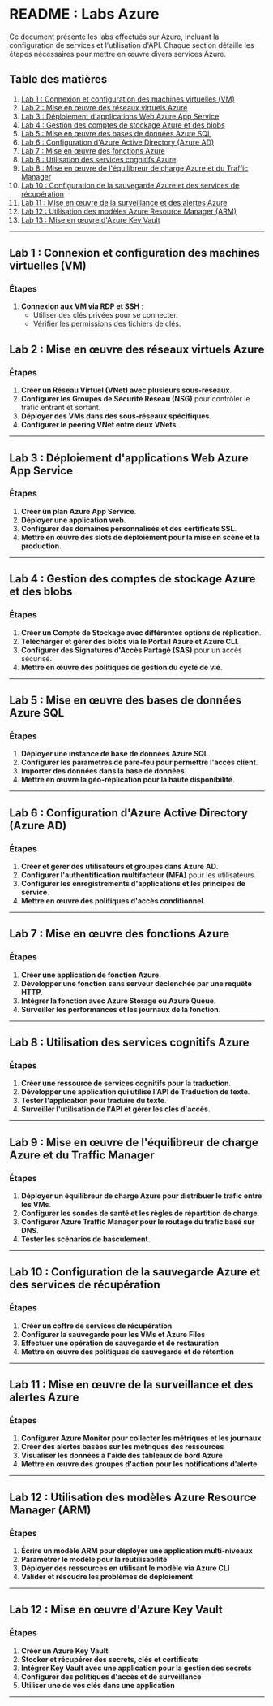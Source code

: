 # README : Labs Azure

Ce document présente les labs effectués sur Azure, incluant la configuration de services et l'utilisation d'API. Chaque section détaille les étapes nécessaires pour mettre en œuvre divers services Azure.

## Table des matières

1. [Lab 1 : Connexion et configuration des machines virtuelles (VM)](#lab-1)
2. [Lab 2 : Mise en œuvre des réseaux virtuels Azure](#lab-2)
3. [Lab 3 : Déploiement d'applications Web Azure App Service](#lab-3)
4. [Lab 4 : Gestion des comptes de stockage Azure et des blobs](#lab-4)
5. [Lab 5 : Mise en œuvre des bases de données Azure SQL](#lab-5)
6. [Lab 6 : Configuration d'Azure Active Directory (Azure AD)](#lab-6)
7. [Lab 7 : Mise en œuvre des fonctions Azure](#lab-7)
8. [Lab 8 : Utilisation des services cognitifs Azure](#lab-8)
9. [Lab 8 : Mise en œuvre de l'équilibreur de charge Azure et du Traffic Manager](#lab-9)
10. [Lab 10 : Configuration de la sauvegarde Azure et des services de récupération](#lab-10)
11. [Lab 11 : Mise en œuvre de la surveillance et des alertes Azure](#lab-11)
12. [Lab 12 : Utilisation des modèles Azure Resource Manager (ARM)](#lab-12)
13. [Lab 13 : Mise en œuvre d'Azure Key Vault](#lab-13)

---

## Lab 1 : Connexion et configuration des machines virtuelles (VM)

### Étapes

1. **Connexion aux VM via RDP et SSH** :
   - Utiliser des clés privées pour se connecter.
   - Vérifier les permissions des fichiers de clés.


## Lab 2 : Mise en œuvre des réseaux virtuels Azure

### Étapes

1. **Créer un Réseau Virtuel (VNet) avec plusieurs sous-réseaux**.
2. **Configurer les Groupes de Sécurité Réseau (NSG)** pour contrôler le trafic entrant et sortant.
3. **Déployer des VMs dans des sous-réseaux spécifiques**.
4. **Configurer le peering VNet entre deux VNets**.

---

## Lab 3 : Déploiement d'applications Web Azure App Service

### Étapes

1. **Créer un plan Azure App Service**.
2. **Déployer une application web**.
3. **Configurer des domaines personnalisés et des certificats SSL**.
4. **Mettre en œuvre des slots de déploiement pour la mise en scène et la production**.

---

## Lab 4 : Gestion des comptes de stockage Azure et des blobs

### Étapes

1. **Créer un Compte de Stockage avec différentes options de réplication**.
2. **Télécharger et gérer des blobs via le Portail Azure et Azure CLI**.
3. **Configurer des Signatures d'Accès Partagé (SAS)** pour un accès sécurisé.
4. **Mettre en œuvre des politiques de gestion du cycle de vie**.

---

## Lab 5 : Mise en œuvre des bases de données Azure SQL

### Étapes

1. **Déployer une instance de base de données Azure SQL**.
2. **Configurer les paramètres de pare-feu pour permettre l'accès client**.
3. **Importer des données dans la base de données**.
4. **Mettre en œuvre la géo-réplication pour la haute disponibilité**.

---

## Lab 6 : Configuration d'Azure Active Directory (Azure AD)

### Étapes

1. **Créer et gérer des utilisateurs et groupes dans Azure AD**.
2. **Configurer l'authentification multifacteur (MFA)** pour les utilisateurs.
3. **Configurer les enregistrements d'applications et les principes de service**.
4. **Mettre en œuvre des politiques d'accès conditionnel**.

---

## Lab 7 : Mise en œuvre des fonctions Azure

### Étapes

1. **Créer une application de fonction Azure**.
2. **Développer une fonction sans serveur déclenchée par une requête HTTP**.
3. **Intégrer la fonction avec Azure Storage ou Azure Queue**.
4. **Surveiller les performances et les journaux de la fonction**.

---

## Lab 8 : Utilisation des services cognitifs Azure

### Étapes

1. **Créer une ressource de services cognitifs pour la traduction**.
2. **Développer une application qui utilise l'API de Traduction de texte**.
3. **Tester l'application pour traduire du texte**.
4. **Surveiller l'utilisation de l'API et gérer les clés d'accès**.


---
## Lab 9 : Mise en œuvre de l'équilibreur de charge Azure et du Traffic Manager

### Étapes

1. **Déployer un équilibreur de charge Azure pour distribuer le trafic entre les VMs**.
2. **Configurer les sondes de santé et les règles de répartition de charge**.
3. **Configurer Azure Traffic Manager pour le routage du trafic basé sur DNS**.
4. **Tester les scénarios de basculement**.

---
## Lab 10 : Configuration de la sauvegarde Azure et des services de récupération

### Étapes

1. **Créer un coffre de services de récupération**
2. **Configurer la sauvegarde pour les VMs et Azure Files**
3. **Effectuer une opération de sauvegarde et de restauration**
4. **Mettre en œuvre des politiques de sauvegarde et de rétention**

---
## Lab 11 : Mise en œuvre de la surveillance et des alertes Azure

### Étapes

1. **Configurer Azure Monitor pour collecter les métriques et les journaux**
2. **Créer des alertes basées sur les métriques des ressources**
3. **Visualiser les données à l'aide des tableaux de bord Azure**
4. **Mettre en œuvre des groupes d'action pour les notifications d'alerte** 

---

## Lab 12 : Utilisation des modèles Azure Resource Manager (ARM)

### Étapes

1. **Écrire un modèle ARM pour déployer une application multi-niveaux**
2. **Paramétrer le modèle pour la réutilisabilité** 
3. **Déployer des ressources en utilisant le modèle via Azure CLI**
4. **Valider et résoudre les problèmes de déploiement**

---

## Lab 12 : Mise en œuvre d'Azure Key Vault

### Étapes

1. **Créer un Azure Key Vault**
2. **Stocker et récupérer des secrets, clés et certificats** 
3. **Intégrer Key Vault avec une application pour la gestion des secrets**
4. **Configurer des politiques d'accès et de surveillance**
5. **Utiliser une de vos clés dans une application** 

---